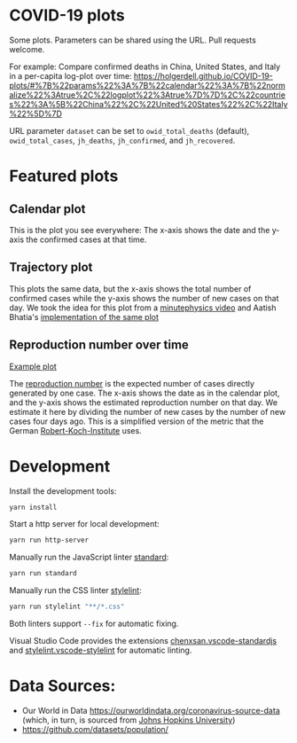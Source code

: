 # COVID-19 plots

Some plots. Parameters can be shared using the URL. Pull requests welcome.

For example: Compare confirmed deaths in China, United States, and Italy in a per-capita log-plot over time:
<https://holgerdell.github.io/COVID-19-plots/#%7B%22params%22%3A%7B%22calendar%22%3A%7B%22normalize%22%3Atrue%2C%22logplot%22%3Atrue%7D%7D%2C%22countries%22%3A%5B%22China%22%2C%22United%20States%22%2C%22Italy%22%5D%7D>

URL parameter `dataset` can be set to `owid_total_deaths` (default), `owid_total_cases`, `jh_deaths`, `jh_confirmed`, and `jh_recovered`.

# Featured plots

## Calendar plot

This is the plot you see everywhere: The x-axis shows the date and the y-axis the confirmed cases at that time.

## Trajectory plot

This plots the same data, but the x-axis shows the total number of confirmed cases while the y-axis shows the number of new cases on that day.
We took the idea for this plot from a [minutephysics video](https://youtu.be/54XLXg4fYsc) and Aatish Bhatia's [implementation of the same plot](https://aatishb.com/covidtrends/)

## Reproduction number over time

[Example plot](https://holgerdell.github.io/COVID-19-plots/#%7B%22plot%22%3A%22reproduction_number%22%2C%22countries%22%3A%5B%22Denmark%22%2C%22Germany%22%2C%22Sweden%22%5D%2C%22dataset%22%3A%22owid_total_cases%22%7D)

The [reproduction number](https://en.wikipedia.org/wiki/Basic_reproduction_number) is the expected number of cases directly generated by one case. The x-axis shows the date as in the calendar plot, and the y-axis shows the estimated reproduction number on that day. We estimate it here by dividing the number of new cases by the number of new cases four days ago. This is a simplified version of the metric that the German [Robert-Koch-Institute](https://www.rki.de/EN) uses.

# Development

Install the development tools:
```bash
yarn install
```

Start a http server for local development:
```bash
yarn run http-server
```

Manually run the JavaScript linter [standard](https://standardjs.com/):
```bash
yarn run standard
```

Manually run the CSS linter [stylelint](https://stylelint.io/):
```bash
yarn run stylelint "**/*.css"
```

Both linters support `--fix` for automatic fixing.

Visual Studio Code provides the extensions [chenxsan.vscode-standardjs](https://marketplace.visualstudio.com/items?itemName=chenxsan.vscode-standardjs) and [stylelint.vscode-stylelint](https://marketplace.visualstudio.com/items?itemName=stylelint.vscode-stylelint) for automatic linting.


# Data Sources:

- Our World in Data <https://ourworldindata.org/coronavirus-source-data> (which, in turn, is sourced from [Johns Hopkins University](https://github.com/CSSEGISandData/COVID-19))
- <https://github.com/datasets/population/>
